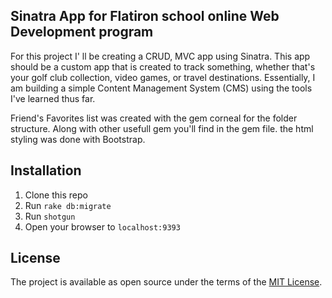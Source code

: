 ## Sinatra App for Flatiron school online Web Development program 

For this project I' ll be creating a CRUD, MVC app using Sinatra. This app should be a custom app that is created to track something, whether that's your golf club collection, video games, or travel destinations. Essentially, I am building a simple Content Management System (CMS)  using the tools I've learned thus far. 

Friend's Favorites list was created with the gem corneal for the folder structure. Along with other usefull gem you'll find in the gem file.
the html styling was done with Bootstrap.

## Installation

1. Clone this repo
2. Run `rake db:migrate`
3. Run `shotgun`
4. Open your browser to `localhost:9393`


## License

The project is available as open source under the terms of the [MIT License](https://opensource.org/licenses/MIT).
